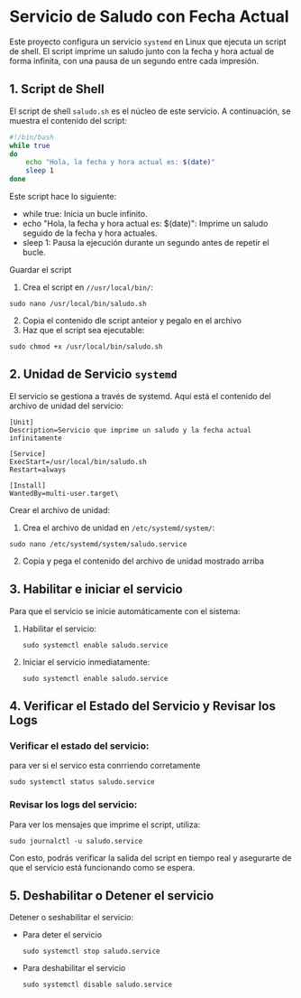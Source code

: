 # Servicio de Saludo con Fecha Actual

Este proyecto configura un servicio `systemd` en Linux que ejecuta un script de shell. El script imprime un saludo junto con la fecha y hora actual de forma infinita, con una pausa de un segundo entre cada impresión.

## 1. Script de Shell

El script de shell `saludo.sh` es el núcleo de este servicio. A continuación, se muestra el contenido del script:

```bash
#!/bin/bash
while true
do
    echo "Hola, la fecha y hora actual es: $(date)"
    sleep 1
done
```

Este script hace lo siguiente:

* while true: Inicia un bucle infinito.
* echo "Hola, la fecha y hora actual es: $(date)": Imprime un saludo seguido de la fecha y hora actuales.
* sleep 1: Pausa la ejecución durante un segundo antes de repetir el bucle.

Guardar el script
1. Crea el script en `//usr/local/bin/`:
```
sudo nano /usr/local/bin/saludo.sh
```
2. Copia el contenido dle script anteior y pegalo en el archivo
3. Haz que el script sea ejecutable:
```
sudo chmod +x /usr/local/bin/saludo.sh
```

## 2. Unidad de Servicio `systemd`
El servicio se gestiona a través de systemd. Aquí está el contenido del archivo de unidad del servicio:

```
[Unit]
Description=Servicio que imprime un saludo y la fecha actual infinitamente

[Service]
ExecStart=/usr/local/bin/saludo.sh
Restart=always

[Install]
WantedBy=multi-user.target\
```

Crear el archivo de unidad:
1. Crea el archivo de unidad en `/etc/systemd/system/`:
  ```
  sudo nano /etc/systemd/system/saludo.service
  ```
2. Copia y pega el contenido del archivo de unidad mostrado arriba

## 3. Habilitar e iniciar el servicio
Para que el servicio se inicie automáticamente con el sistema:

1. Habilitar el servicio:
    ```
    sudo systemctl enable saludo.service
    ```
2. Iniciar el servicio inmediatamente:
    ```
    sudo systemctl enable saludo.service
    ```
## 4. Verificar el Estado del Servicio y Revisar los Logs
### Verificar el estado del servicio:
para ver si el servico esta conrriendo corretamente
```
sudo systemctl status saludo.service
```
### Revisar los logs del servicio:
Para ver los mensajes que imprime el script, utiliza:
```
sudo journalctl -u saludo.service
```
Con esto, podrás verificar la salida del script en tiempo real y asegurarte de que el servicio está funcionando como se espera.

## 5. Deshabilitar o Detener el servicio
Detener o seshabilitar el servicio:
* Para deter el servicio
    ```
    sudo systemctl stop saludo.service
    ```
* Para deshabilitar el servicio
    ```
    sudo systemctl disable saludo.service
    ```